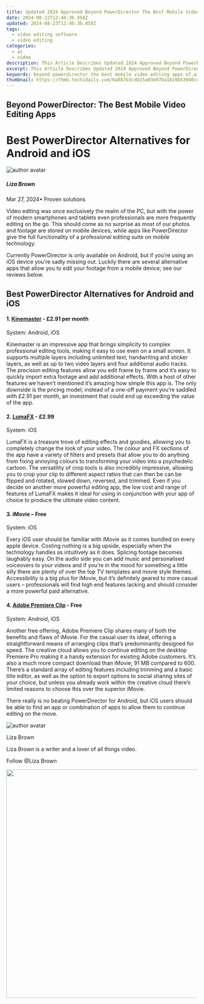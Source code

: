 ```yaml
---
title: Updated 2024 Approved Beyond PowerDirector The Best Mobile Video Editing Apps
date: 2024-08-22T12:46:36.858Z
updated: 2024-08-23T12:46:36.858Z
tags: 
  - video editing software
  - video editing
categories: 
  - ai
  - video
description: This Article Describes Updated 2024 Approved Beyond PowerDirector The Best Mobile Video Editing Apps
excerpt: This Article Describes Updated 2024 Approved Beyond PowerDirector The Best Mobile Video Editing Apps
keywords: beyond powerdirector the best mobile video editing apps of,ai animation top video editing apps like powerdirector for mobile devices,beyond powerdirector the best mobile video editing apps,from recording to editing the best reaction video apps for mobile,the best video editing apps for adding music 2024 update,the best powerdirector substitutes for mobile video editing,video vibes the best mobile editing apps for iphone and android
thumbnail: https://thmb.techidaily.com/6a8b7b3cdb25a03e07ba1819bb3940ce3cb079bf3680cebd2f9e48a956c136d3.jpg
---
```


## Beyond PowerDirector: The Best Mobile Video Editing Apps

# Best PowerDirector Alternatives for Android and iOS

![author avatar](https://lh5.googleusercontent.com/-AIMmjowaFs4/AAAAAAAAAAI/AAAAAAAAABc/Y5UmwDaI7HU/s250-c-k/photo.jpg)

##### Liza Brown

 Mar 27, 2024• Proven solutions

Video editing was once exclusively the realm of the PC, but with the power of modern smartphones and tablets even professionals are more frequently editing on the go. This should come as no surprise as most of our photos and footage are stored on mobile devices, while apps like PowerDirector give the full functionality of a professional editing suite on mobile technology.

Currently PowerDirector is only available on Android, but if you’re using an iOS device you’re sadly missing out. Luckily there are several alternative apps that allow you to edit your footage from a mobile device; see our reviews below.

## Best PowerDirector Alternatives for Android and iOS

#### 1\. [Kinemaster](https://www.kinemaster.com/index.php?lang=en) \- £2.91 per month

System: Android, iOS

Kinemaster is an impressive app that brings simplicity to complex professional editing tools, making it easy to use even on a small screen. It supports multiple layers including unlimited text, handwriting and sticker layers, as well as up to two video layers and four additional audio tracks. The precision editing features allow you edit frame by frame and it’s easy to quickly import extra footage and add additional effects. With a host of other features we haven’t mentioned it’s amazing how simple this app is. The only downside is the pricing model; instead of a one-off payment you’re saddled with £2.91 per month, an investment that could end up exceeding the value of the app.

#### 2\. [LumaFX](https://luma-touch.com/lumafx/) \- £2.99

System: iOS

LumaFX is a treasure trove of editing effects and goodies, allowing you to completely change the look of your video. The colour and FX sections of the app have a variety of filters and presets that allow you to do anything from fixing annoying colours to transforming your video into a psychedelic cartoon. The versatility of crop tools is also incredibly impressive, allowing you to crop your clip to different aspect ratios that can then be can be flipped and rotated, slowed down, reversed, and trimmed. Even if you decide on another more powerful editing app, the low cost and range of features of LumaFX makes it ideal for using in conjunction with your app of choice to produce the ultimate video content.

#### 3\. iMovie – Free

System: iOS

Every iOS user should be familiar with iMovie as it comes bundled on every apple device. Costing nothing is a big upside, especially when the technology handles as intuitively as it does. Splicing footage becomes laughably easy. On the audio side you can add music and personalised voiceovers to your videos and if you’re in the mood for something a little silly there are plenty of over the top TV templates and movie style themes. Accessibility is a big plus for iMovie, but it’s definitely geared to more casual users – professionals will find high end features lacking and should consider a more powerful paid alternative.

#### 4\. [Adobe Premiere Clip](https://www.adobe.com/products/premiere-clip.html) \- Free

System: Android, iOS

Another free offering, Adobe Premiere Clip shares many of both the benefits and flaws of iMovie. For the casual user its ideal, offering a straightforward means of arranging clips that’s predominantly designed for speed. The creative cloud allows you to continue editing on the desktop Premiere Pro making it a handy extension for existing Adobe customers. It’s also a much more compact download than iMovie; 91 MB compared to 600\. There’s a standard array of editing features including trimming and a basic title editor, as well as the option to export options to social sharing sites of your choice, but unless you already work within the creative cloud there’s limited reasons to choose this over the superior iMovie.

There really is no beating PowerDirector for Android, but iOS users should be able to find an app or combination of apps to allow them to continue editing on the move.

![author avatar](https://lh5.googleusercontent.com/-AIMmjowaFs4/AAAAAAAAAAI/AAAAAAAAABc/Y5UmwDaI7HU/s250-c-k/photo.jpg)

Liza Brown

Liza Brown is a writer and a lover of all things video.

Follow @Liza Brown



<ins class="adsbygoogle"
      style="display:block"
      data-ad-client="ca-pub-7571918770474297"
      data-ad-slot="8358498916"
      data-ad-format="auto"
      data-full-width-responsive="true"></ins>
<!-- affiliate ads begin -->
<a href="https://appsumo.8odi.net/c/5597632/2068416/7443" target="_top" id="2068416"><img src="//a.impactradius-go.com/display-ad/7443-2068416" border="0" alt="" width="1200" height="600"/></a><img height="0" width="0" src="https://appsumo.8odi.net/i/5597632/2068416/7443" style="position:absolute;visibility:hidden;" border="0" />
<!-- affiliate ads end -->
